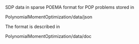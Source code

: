SDP data in sparse POEMA format for POP problems stored in 

PolynomialMomentOptimization/data/json

The format is described in 

PolynomialMomentOptimization/data/doc
